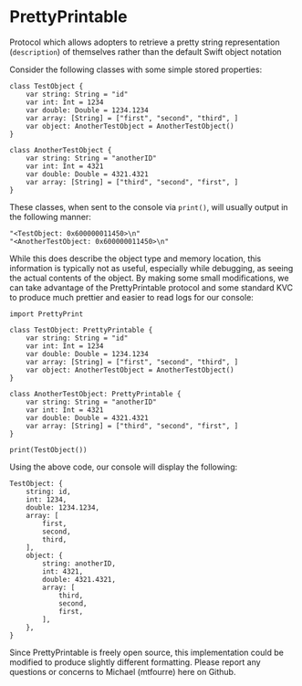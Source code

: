 # PrettyPrintable
Protocol which allows adopters to retrieve a pretty string representation (`description`) of themselves rather than the default Swift object notation

Consider the following classes with some simple stored properties:

    class TestObject {
        var string: String = "id"
        var int: Int = 1234
        var double: Double = 1234.1234
        var array: [String] = ["first", "second", "third", ]
        var object: AnotherTestObject = AnotherTestObject()
    }

    class AnotherTestObject {
        var string: String = "anotherID"
        var int: Int = 4321
        var double: Double = 4321.4321
        var array: [String] = ["third", "second", "first", ]
    }

These classes, when sent to the console via `print()`, will usually output in the following manner:

    "<TestObject: 0x600000011450>\n"
    "<AnotherTestObject: 0x600000011450>\n"

While this does describe the object type and memory location, this information is typically not as useful, especially while debugging, as seeing the actual contents of the object. By making some small modifications, we can take advantage of the PrettyPrintable protocol and some standard KVC to produce much prettier and easier to read logs for our console:

    import PrettyPrint
    
    class TestObject: PrettyPrintable {
        var string: String = "id"
        var int: Int = 1234
        var double: Double = 1234.1234
        var array: [String] = ["first", "second", "third", ]
        var object: AnotherTestObject = AnotherTestObject()
    }
    
    class AnotherTestObject: PrettyPrintable {
        var string: String = "anotherID"
        var int: Int = 4321
        var double: Double = 4321.4321
        var array: [String] = ["third", "second", "first", ]
    }
    
    print(TestObject())

Using the above code, our console will display the following:

    TestObject: {
        string: id,
        int: 1234,
        double: 1234.1234,
        array: [
            first,
            second,
            third,
        ],
        object: {
            string: anotherID,
            int: 4321,
            double: 4321.4321,
            array: [
                third,
                second,
                first,
            ],
        },
    }

Since PrettyPrintable is freely open source, this implementation could be modified to produce slightly different formatting. Please report any questions or concerns to Michael (mtfourre) here on Github.
